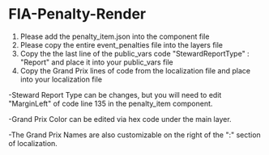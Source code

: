 # FIA-Penalty-Render

1) Please add the penalty_item.json into the component file
2) Please copy the entire event_penalties file into the layers file
3) Copy the the last line of the public_vars code "StewardReportType" : "Report" and place it into your public_vars file
4) Copy the Grand Prix lines of code from the localization file and place into your localization file

-Steward Report Type can be changes, but you will need to edit "MarginLeft" of code line 135 in the penalty_item component.

-Grand Prix Color can be edited via hex code under the main layer.

-The Grand Prix Names are also customizable on the right of the ":" section of localization.
